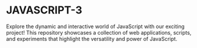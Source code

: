 # JAVASCRIPT-3
Explore the dynamic and interactive world of JavaScript with our exciting project! This repository showcases a collection of web applications, scripts, and experiments that highlight the versatility and power of JavaScript.

